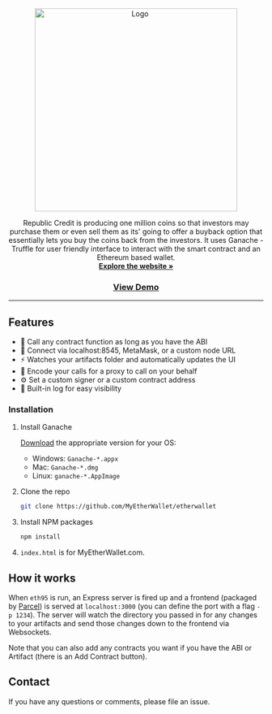 <div align="center">
  <a href="https://github.com/parthoshaon/Republic-Credit-DeFi">
    <img src="https://user-images.githubusercontent.com/35532359/188829301-4b14ec33-a906-4518-94f4-738fa659deda.png" alt="Logo" width="400" height="400">
  </a>

<!--   <h1 align="center"> <strong> Republic Credit </strong> </h1> -->

  <p align="center">
    Republic Credit is producing one million coins so that investors may purchase them or even sell them as its' going to offer a buyback option that essentially lets
    you buy the coins back from the investors. It uses Ganache - Truffle for user friendly interface to interact with the smart contract and an Ethereum based wallet.
    <br />
    <a href="https://parthoshaon.github.io/Republic-Credit-DeFi/"><strong>Explore the website »</strong></a>
    <br />
    <a href="https://parthoshaon.github.io/Republic-Credit-DeFi/"> <h3> View Demo </h3> </a>
  </p>
</div>

---

## Features

- 🤙 Call any contract function as long as you have the ABI
- 🔌 Connect via localhost:8545, MetaMask, or a custom node URL
- ⚡ Watches your artifacts folder and automatically updates the UI
- 🔢 Encode your calls for a proxy to call on your behalf
- ⚙️ Set a custom signer or a custom contract address
- 📜 Built-in log for easy visibility

### Installation

1.  Install Ganache 
    <p><a href="https://github.com/trufflesuite/ganache/releases">Download</a> the appropriate version for your OS:</p>
        <ul> 
          <li>Windows: <code>Ganache-*.appx</code></li>
          <li>Mac: <code>Ganache-*.dmg</code></li> 
          <li>Linux: <code>ganache-*.AppImage</code></li> 
        </ul>



2. Clone the repo
   ```sh
   git clone https://github.com/MyEtherWallet/etherwallet
   ```
3. Install NPM packages
   ```sh
   npm install
   ```
4. <code>index.html</code> is for MyEtherWallet.com.

## How it works

When `eth95` is run, an Express server is fired up and a frontend (packaged by [Parcel](https://parceljs.org/)) is served at `localhost:3000` (you can define the port with a flag `-p 1234`). The server will watch the directory you passed in for any changes to your artifacts and send those changes down to the frontend via Websockets.

Note that you can also add any contracts you want if you have the ABI or Artifact (there is an Add Contract button).

## Contact

If you have any questions or comments, please file an issue.
